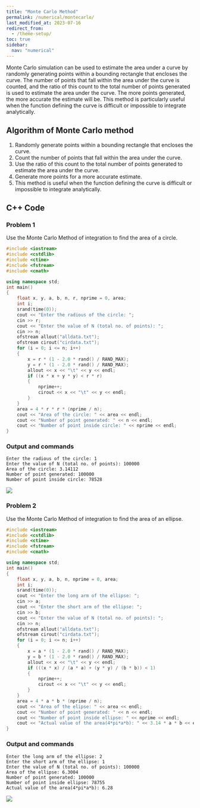 ```yaml
---
title: "Monte Carlo Method"
permalink: /numerical/montecarlo/
last_modified_at: 2023-07-16
redirect_from:
  - /theme-setup/
toc: true
sidebar:
  nav: "numerical"
---
```

Monte Carlo simulation can be used to estimate the area under a curve by randomly generating points within a bounding rectangle that encloses the curve. The number of points that fall within the area under the curve is counted, and the ratio of this count to the total number of points generated is used to estimate the area under the curve. The more points generated, the more accurate the estimate will be. This method is particularly useful when the function defining the curve is difficult or impossible to integrate analytically.

## Algorithm of Monte Carlo method
1. Randomly generate points within a bounding rectangle that encloses the curve.
2. Count the number of points that fall within the area under the curve.
3. Use the ratio of this count to the total number of points generated to estimate the area under the curve.
4. Generate more points for a more accurate estimate.
5. This method is useful when the function defining the curve is difficult or impossible to integrate analytically.

## C++ Code
### Problem 1
Use the Monte Carlo Method of integration to find the area of a circle.

```c++
#include <iostream>
#include <cstdlib>
#include <ctime>
#include <fstream>
#include <cmath>

using namespace std;
int main()
{
    float x, y, a, b, n, r, nprime = 0, area;
    int i;
    srand(time(0));
    cout << "Enter the radious of the circle: ";
    cin >> r;
    cout << "Enter the value of N (total no. of points): ";
    cin >> n;
    ofstream allout("alldata.txt");
    ofstream cirout("cirdata.txt");
    for (i = 0; i <= n; i++)
    {
        x = r * (1 - 2.0 * rand() / RAND_MAX);
        y = r * (1 - 2.0 * rand() / RAND_MAX);
        allout << x << "\t" << y << endl;
        if ((x * x + y * y) < r * r)
        {
            nprime++;
            cirout << x << "\t" << y << endl;
        }
    }
    area = 4 * r * r * (nprime / n);
    cout << "Area of the circle: " << area << endl;
    cout << "Number of point generated: " << n << endl;
    cout << "Number of point inside circle: " << nprime << endl;
}
```
### Output and commands
```
Enter the radious of the circle: 1
Enter the value of N (total no. of points): 100000
Area of the circle: 3.14112
Number of point generated: 100000
Number of point inside circle: 78528
```
![](../../assets/images/circle-monte.png)

### Problem 2
Use the Monte Carlo Method of integration to find the area of an ellipse.

```c++
#include <iostream>
#include <cstdlib>
#include <ctime>
#include <fstream>
#include <cmath>

using namespace std;
int main()
{
    float x, y, a, b, n, nprime = 0, area;
    int i;
    srand(time(0));
    cout << "Enter the long arm of the ellipse: ";
    cin >> a;
    cout << "Enter the short arm of the ellipse: ";
    cin >> b;
    cout << "Enter the value of N (total no. of points): ";
    cin >> n;
    ofstream allout("alldata.txt");
    ofstream cirout("cirdata.txt");
    for (i = 0; i <= n; i++)
    {
        x = a * (1 - 2.0 * rand() / RAND_MAX);
        y = b * (1 - 2.0 * rand() / RAND_MAX);
        allout << x << "\t" << y << endl;
        if (((x * x) / (a * a) + (y * y) / (b * b)) < 1)
        {
            nprime++;
            cirout << x << "\t" << y << endl;
        }
    }
    area = 4 * a * b * (nprime / n);
    cout << "Area of the elipse: " << area << endl;
    cout << "Number of point generated: " << n << endl;
    cout << "Number of point inside ellipse: " << nprime << endl;
    cout << "Actual value of the area(4*pi*a*b): " << 3.14 * a * b << endl;
}
```
### Output and commands
```
Enter the long arm of the ellipse: 2
Enter the short arm of the ellipse: 1
Enter the value of N (total no. of points): 100000
Area of the ellipse: 6.3004
Number of point generated: 100000
Number of point inside ellipse: 78755
Actual value of the area(4*pi*a*b): 6.28
```
![](../../assets/images/ellipse-monte.png)